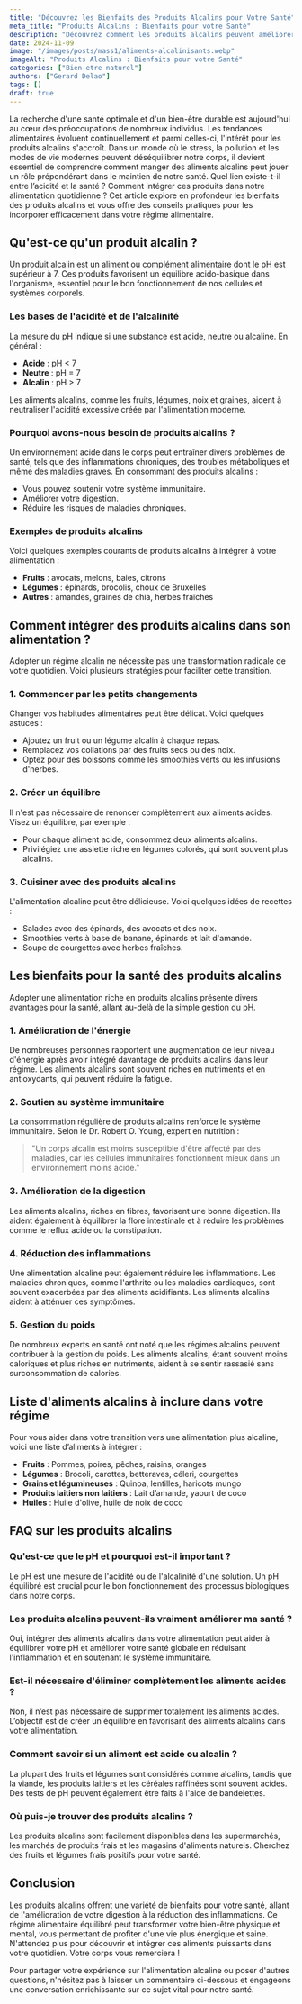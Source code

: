 ```yaml
---
title: "Découvrez les Bienfaits des Produits Alcalins pour Votre Santé"
meta_title: "Produits Alcalins : Bienfaits pour votre Santé"
description: "Découvrez comment les produits alcalins peuvent améliorer votre santé et votre bien-être grâce à une alimentation équilibrée et naturelle."
date: 2024-11-09
image: "/images/posts/mass1/aliments-alcalinisants.webp"
imageAlt: "Produits Alcalins : Bienfaits pour votre Santé"
categories: ["Bien-etre naturel"]
authors: ["Gerard Delao"]
tags: []
draft: true
---
```


La recherche d'une santé optimale et d'un bien-être durable est aujourd'hui au cœur des préoccupations de nombreux individus. Les tendances alimentaires évoluent continuellement et parmi celles-ci, l'intérêt pour les produits alcalins s'accroît. Dans un monde où le stress, la pollution et les modes de vie modernes peuvent déséquilibrer notre corps, il devient essentiel de comprendre comment manger des aliments alcalins peut jouer un rôle prépondérant dans le maintien de notre santé. Quel lien existe-t-il entre l’acidité et la santé ? Comment intégrer ces produits dans notre alimentation quotidienne ? Cet article explore en profondeur les bienfaits des produits alcalins et vous offre des conseils pratiques pour les incorporer efficacement dans votre régime alimentaire.

## Qu'est-ce qu'un produit alcalin ?

Un produit alcalin est un aliment ou complément alimentaire dont le pH est supérieur à 7. Ces produits favorisent un équilibre acido-basique dans l'organisme, essentiel pour le bon fonctionnement de nos cellules et systèmes corporels.

### Les bases de l'acidité et de l'alcalinité

La mesure du pH indique si une substance est acide, neutre ou alcaline. En général :
- **Acide** : pH < 7
- **Neutre** : pH = 7
- **Alcalin** : pH > 7

Les aliments alcalins, comme les fruits, légumes, noix et graines, aident à neutraliser l'acidité excessive créée par l'alimentation moderne.

### Pourquoi avons-nous besoin de produits alcalins ?

Un environnement acide dans le corps peut entraîner divers problèmes de santé, tels que des inflammations chroniques, des troubles métaboliques et même des maladies graves. En consommant des produits alcalins :
- Vous pouvez soutenir votre système immunitaire.
- Améliorer votre digestion.
- Réduire les risques de maladies chroniques.

### Exemples de produits alcalins

Voici quelques exemples courants de produits alcalins à intégrer à votre alimentation :
- **Fruits** : avocats, melons, baies, citrons
- **Légumes** : épinards, brocolis, choux de Bruxelles
- **Autres** : amandes, graines de chia, herbes fraîches

## Comment intégrer des produits alcalins dans son alimentation ?

Adopter un régime alcalin ne nécessite pas une transformation radicale de votre quotidien. Voici plusieurs stratégies pour faciliter cette transition.

### 1. Commencer par les petits changements

Changer vos habitudes alimentaires peut être délicat. Voici quelques astuces :
- Ajoutez un fruit ou un légume alcalin à chaque repas.
- Remplacez vos collations par des fruits secs ou des noix.
- Optez pour des boissons comme les smoothies verts ou les infusions d'herbes.

### 2. Créer un équilibre

Il n'est pas nécessaire de renoncer complètement aux aliments acides. Visez un équilibre, par exemple :
- Pour chaque aliment acide, consommez deux aliments alcalins.
- Privilégiez une assiette riche en légumes colorés, qui sont souvent plus alcalins.

### 3. Cuisiner avec des produits alcalins

L'alimentation alcaline peut être délicieuse. Voici quelques idées de recettes :
- Salades avec des épinards, des avocats et des noix.
- Smoothies verts à base de banane, épinards et lait d'amande.
- Soupe de courgettes avec herbes fraîches.

## Les bienfaits pour la santé des produits alcalins

Adopter une alimentation riche en produits alcalins présente divers avantages pour la santé, allant au-delà de la simple gestion du pH.

### 1. Amélioration de l'énergie

De nombreuses personnes rapportent une augmentation de leur niveau d'énergie après avoir intégré davantage de produits alcalins dans leur régime. Les aliments alcalins sont souvent riches en nutriments et en antioxydants, qui peuvent réduire la fatigue.

### 2. Soutien au système immunitaire

La consommation régulière de produits alcalins renforce le système immunitaire. Selon le Dr. Robert O. Young, expert en nutrition : 

> "Un corps alcalin est moins susceptible d'être affecté par des maladies, car les cellules immunitaires fonctionnent mieux dans un environnement moins acide."

### 3. Amélioration de la digestion

Les aliments alcalins, riches en fibres, favorisent une bonne digestion. Ils aident également à équilibrer la flore intestinale et à réduire les problèmes comme le reflux acide ou la constipation.

### 4. Réduction des inflammations

Une alimentation alcaline peut également réduire les inflammations. Les maladies chroniques, comme l'arthrite ou les maladies cardiaques, sont souvent exacerbées par des aliments acidifiants. Les aliments alcalins aident à atténuer ces symptômes.

### 5. Gestion du poids

De nombreux experts en santé ont noté que les régimes alcalins peuvent contribuer à la gestion du poids. Les aliments alcalins, étant souvent moins caloriques et plus riches en nutriments, aident à se sentir rassasié sans surconsommation de calories.

## Liste d'aliments alcalins à inclure dans votre régime

Pour vous aider dans votre transition vers une alimentation plus alcaline, voici une liste d’aliments à intégrer :

- **Fruits** : Pommes, poires, pêches, raisins, oranges
- **Légumes** : Brocoli, carottes, betteraves, céleri, courgettes
- **Grains et légumineuses** : Quinoa, lentilles, haricots mungo
- **Produits laitiers non laitiers** : Lait d’amande, yaourt de coco
- **Huiles** : Huile d'olive, huile de noix de coco

## FAQ sur les produits alcalins

### Qu'est-ce que le pH et pourquoi est-il important ?

Le pH est une mesure de l'acidité ou de l'alcalinité d'une solution. Un pH équilibré est crucial pour le bon fonctionnement des processus biologiques dans notre corps.

### Les produits alcalins peuvent-ils vraiment améliorer ma santé ?

Oui, intégrer des aliments alcalins dans votre alimentation peut aider à équilibrer votre pH et améliorer votre santé globale en réduisant l'inflammation et en soutenant le système immunitaire.

### Est-il nécessaire d'éliminer complètement les aliments acides ?

Non, il n’est pas nécessaire de supprimer totalement les aliments acides. L’objectif est de créer un équilibre en favorisant des aliments alcalins dans votre alimentation.

### Comment savoir si un aliment est acide ou alcalin ?

La plupart des fruits et légumes sont considérés comme alcalins, tandis que la viande, les produits laitiers et les céréales raffinées sont souvent acides. Des tests de pH peuvent également être faits à l'aide de bandelettes.

### Où puis-je trouver des produits alcalins ?

Les produits alcalins sont facilement disponibles dans les supermarchés, les marchés de produits frais et les magasins d'aliments naturels. Cherchez des fruits et légumes frais positifs pour votre santé.

## Conclusion

Les produits alcalins offrent une variété de bienfaits pour votre santé, allant de l'amélioration de votre digestion à la réduction des inflammations. Ce régime alimentaire équilibré peut transformer votre bien-être physique et mental, vous permettant de profiter d'une vie plus énergique et saine. N'attendez plus pour découvrir et intégrer ces aliments puissants dans votre quotidien. Votre corps vous remerciera !

Pour partager votre expérience sur l'alimentation alcaline ou poser d'autres questions, n'hésitez pas à laisser un commentaire ci-dessous et engageons une conversation enrichissante sur ce sujet vital pour notre santé.

